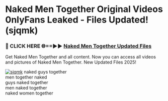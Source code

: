 # Naked Men Together Original Videos 0nlyFans Leaked - Files Updated! (sjqmk)

<h3>🔴 CLICK HERE 🌐==►► <a href="https://tinyurl.com/yckcrads" rel="nofollow">Naked Men Together Updated Files</a></h3>

Get Naked Men Together and all content. Now you can access all videos and pictures of Naked Men Together. New Updated Files 2025!

[![sjqmk](https://i.imgur.com/hpKpOFt.gif)](https://tinyurl.com/yckcrads)
naked guys together<br>
men together naked<br>
guys naked together<br>
men naked together<br>
naked women together